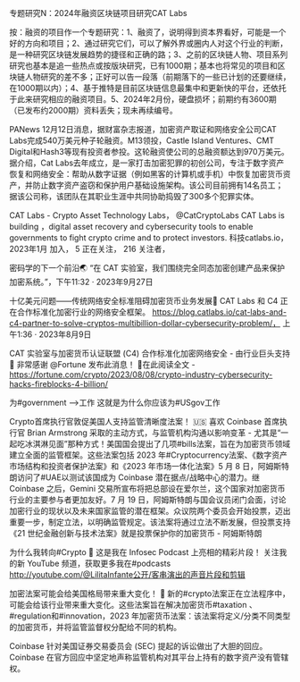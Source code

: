 专题研究N：2024年融资区块链项目研究CAT Labs 

按：融资的项目作一个专题研究：1、融资了，说明得到资本界看好，可能是一个好的方向和项目；2、通过研究它们，可以了解外界或圈内人对这个行业的判断，是一种研究区块链发展趋势的捷径和正确的路；3、之前的区块链人物、项目系列研究也基本是追一些热点或按版块研究，已有1000期；基本也将常见的项目和区块链人物研究的差不多；正好可以告一段落（前期落下的一些已计划的还要继续，在1000期以内）；4、基于推特是目前区块链信息最集中和更新快的平台，还依托于此来研究相应的融资项目。5、2024年2月份，硬盘损坏；前期约有3600期（已发布约2000期）资料丢失；现未再续编号。

PANews 12月12日消息，据财富杂志报道，加密资产取证和网络安全公司CAT Labs完成540万美元种子轮融资。M13领投，Castle Island Ventures、CMT Digital和Hash3等现有投资者参投。这轮融资使公司的总融资额达到970万美元。
据介绍，Cat Labs去年成立，是一家打击加密犯罪的初创公司，专注于数字资产恢复和网络安全：帮助从数字证据（例如黑客的计算机或手机）中恢复加密货币资产，并防止数字资产盗窃和保护用户基础设施架构。该公司目前拥有14名员工；据该公司称，该团队在其职业生涯中共同协助捣毁了300多个犯罪实体。

CAT Labs - Crypto Asset Technology Labs，
@CatCryptoLabs
CAT Labs is building ，digital asset recovery and cybersecurity tools to enable governments to fight crypto crime and to protect investors.
科技catlabs.io，2023年1月 加入，
5 正在关注，
216 关注者，


密码学的下一个前沿🌏
“在 CAT 实验室，我们围绕完全同态加密创建产品来保护加密系统。”，下午11:32 · 2023年9月27日

十亿美元问题——传统网络安全标准阻碍加密货币业务发展📢
CAT Labs 和 C4 正在合作标准化加密行业的网络安全框架。
https://blog.catlabs.io/cat-labs-and-c4-partner-to-solve-cryptos-multibillion-dollar-cybersecurity-problem/，
上午1:36 · 2023年8月9日

CAT 实验室与加密货币认证联盟 (C4) 合作标准化加密网络安全 - 由行业巨头支持📢
非常感谢
@Fortune
发布此消息！
🔗在此阅读全文 - https://fortune.com/crypto/2023/08/08/crypto-industry-cybersecurity-hacks-fireblocks-4-billion/

为#government -->工作
这就是为什么你应该为#USgov工作

Crypto首席执行官敦促美国人支持监管清晰度法案！ 🇺🇸
喜欢 Coinbase 首席执行官 Brian Armstrong 采取的主动方式，与监管机构沟通以影响变革 - 尤其是“一起吃冰淇淋见面”那种方式！美国国会提出了几项#bills法案，旨在为加密货币领域建立全面的监管框架。这些法案包括 2023 年#Cryptocurrency法案、《数字资产市场结构和投资者保护法案》和《2023 年市场一体化法案》5 月 8 日，阿姆斯特朗访问了#UAE以测试该国成为 Coinbase 潜在据点/战略中心的潜力。继 Coinbase 之后，Gemini 交易所宣布将把总部设在爱尔兰，这个国家对加密货币行业的主要参与者更加友好。7 月 19 日，阿姆斯特朗与国会议员闭门会面，讨论加密行业的现状以及未来国家监管的潜在框架。众议院两个委员会开始投票，迈出重要一步，制定立法，以明确监管规定。该法案将通过立法不断发展，但投票支持《21 世纪金融创新与技术法案》就是投票保护你的加密货币 - 阿姆斯特朗

为什么我转向#Crypto 📢
这是我在 Infosec Podcast 上亮相的精彩片段！
关注我的新 YouTube 频道，获取更多我在#podcasts 
http://youtube.com/@LilitaInfante公开/客串演出的声音片段和剪辑

加密法案可能会给美国格局带来重大变化！ 📢
新的#crypto法案正在立法程序中，可能会给该行业带来重大变化。这些法案旨在解决加密货币#taxation 、 #regulation和#innovation，2023 年加密货币法案：该法案将定义/分类不同类型的加密货币，并将监管监督权分配给不同的机构。

Coinbase 针对美国证券交易委员会 (SEC) 提起的诉讼做出了大胆的回应。Coinbase 在官方回应中坚定地声称监管机构对其平台上持有的数字资产没有管辖权。

